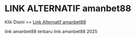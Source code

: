 # LINK ALTERNATIF amanbet88

Klik Disini >> <a href="https://linksto.pages.dev/">Link Alternatif amanbet88 </a>

link amanbet88 terbaru
link amanbet88 2025